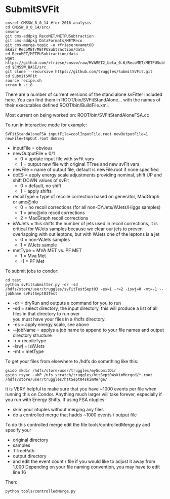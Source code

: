 # SubmitSVFit
```
cmsrel CMSSW_8_0_14 #for 2016 analysis
cd CMSSW_8_0_14/src/
cmsenv
git cms-addpkg RecoMET/METPUSubtraction
git cms-addpkg DataFormats/METReco
git cms-merge-topic -u rfriese:mvamet80
mkdir RecoMET/METPUSubtraction/data
cd RecoMET/METPUSubtraction/data
wget https://github.com/rfriese/cmssw/raw/MVAMET2_beta_0.6/RecoMET/METPUSubtraction/data/weightfile.root
cd $CMSSW_BASE/src
git clone --recursive https://github.com/truggles/SubmitSVFit.git
cd SubmitSVFit
source recipe.sh
scram b -j 8
```

There are a number of current versions of the stand alone svFitter included here.
You can find them in ROOT/bin/SVFitStandAlone... with the names of their executables
defined ROOT/bin/BuildFile.xml.

Most current on being worked on: 
ROOT/bin/SVFitStandAloneFSA.cc

To run in interactive mode for example:
```
SVFitStandAloneFSA inputFile=coolInputFile.root newOutputFile=1 newFile=tmpOut.root doES=1
```

 - inputFile = obvious
 - newOutputFile = 0/1
   - 0 = update input file with svFit vars
   - 1 = output new file with original TTree and new svFit vars
 - newFile = name of output file, default is newFile.root if none specified
 - doES = apply energy scale adjustments providing nominal, shift UP and shift DOWN values of svFit
   - 0 = default, no shift
   - 1 = apply shifts
 - recoilType = type of recoile correction based on generator, MadGraph or amc@nlo
   - 0 = no recoil corrections (for all non-DYJets/WJets/Higgs samples)
   - 1 = amc@nlo recoil corrections
   - 2 = MadGraph recoil corrections
 - isWJets = this shifts the number of jets used in recoil corrections, it is critical for
WJets samples because we clear our jets to preven overlapping with out leptons, but
with WJets one of the leptons is a jet
   - 0 = non-WJets samples
   - 1 = WJets sample
 - metType = MVA MET vs. PF MET
   - 1 = Mva Met
   - -1 = PF Met

To submit jobs to condor:
```
cd test
python svFitSubmitter.py -dr -sd /hdfs/store/user/truggles/svFitTestSept03 -es=1 -r=2 -iswj=0 -mt=-1 --jobName svFitSept03Test
```

 - -dr = dryRun and outputs a command for you to run
 - -sd = select directory, the input directory, this will produce a list of all files in that directory to run over<BR>
       you must have your files in a /hdfs directory.
 - -es = apply energy scale, see above
 - --jobName = applys a job name to append to your file names and output directory structure
 - -r = recoileType
 - -iswj = isWJets
 - -mt = metType


To get your files from elsewhere to /hdfs do something like this:
```
gsido mkdir /hdfs/store/user/truggles/mySubmitDir
gsido rsync -ahP /nfs_scratch/truggles/httSept04skimMerged/*.root /hdfs/store/user/truggles/httSept04skimMerge/
```

It is VERY helpful to make sure that you have ~1000 events per file when running this on Condor.  Anything much larger will take forever,
especially if you run with Energy Shifts. If using FSA ntuples:
 - skim your ntuples without merging any files
 - do a controlled merge that hadds ~1000 events / output file

To do this controlled merge edit the file tools/controlledMerge.py and specify your
 - original directory
 - samples
 - TTreePath
 - output directory
 - and edit the event count / file if you would like to adjust it away from 1,000
Depending on your file naming convention, you may have to edit line 16<BR>

 
Then:
```
python tools/controlledMerge.py
```


